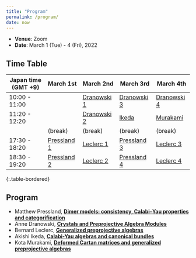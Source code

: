 ```yaml
---
title: "Program"
permalink: /program/
date: now
---
```


- **Venue**: Zoom
- **Date**: March 1 (Tue) - 4 (Fri), 2022

## Time Table


|Japan time (GMT +9)| March 1st | March 2nd | March 3rd | March 4th |
|---|---|---|---|---|
| 10:00 - 11:00 |  | [Dranowski 1](/ppacya/abstracts/#anne-dranowski) | [Dranowski 3](ppacya/abstracts/#anne-dranowski) | [Dranowski 4](/ppacya/abstracts/#anne-dranowski) |
| 11:20 - 12:20  |  | [Dranowski 2](/ppacya/abstracts/#anne-dranowski) | [Ikeda](/ppacya/abstracts/#akishi-ikeda) | [Murakami](/ppacya/abstracts/#kota-murakami) |
| | (break) | (break) | (break) | (break) |
| 17:30 - 18:20 | [Pressland 1](/ppacya/abstracts/#matthew-pressland) | [Leclerc 1](/ppacya/abstracts/#bernard-leclerc) | [Pressland 3](/ppacya/abstracts/#matthew-pressland) | [Leclerc 3](/ppacya/abstracts/#bernard-leclerc)
| 18:30 - 19:20 | [Pressland 2](/ppacya/abstracts/#matthew-pressland) | [Leclerc 2](/ppacya/abstracts/#bernard-leclerc) | [Pressland 4](/ppacya/abstracts/#matthew-pressland) | [Leclerc 4](/ppacya/abstracts/#bernard-leclerc)
{:.table-bordered}

## Program

- Matthew Pressland, [**Dimer models: consistency, Calabi–Yau properties and categorification**](/ppacya/abstracts/#matthew-pressland)
- Anne Dranowski, [**Crystals and Preprojective Algebra Modules**](/ppacya/abstracts/#anne-dranowski)
- Bernard Leclerc, [**Generalized preprojective algebras**](/ppacya/abstracts/#bernard-leclerc)
- Akishi Ikeda, [**Calabi-Yau algebras and canonical bundles**](/ppacya/abstracts/#akishi-ikeda)
- Kota Murakami, [**Deformed Cartan matrices and generalized preprojective algebras**](/ppacya/abstracts/#kota-murakami)
